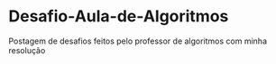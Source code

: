 # Desafio-Aula-de-Algoritmos
Postagem de desafios feitos pelo professor de algoritmos com minha resolução
